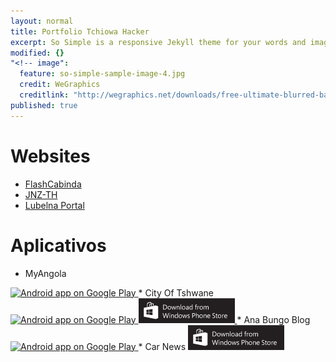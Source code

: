 ```yaml
---
layout: normal
title: Portfolio Tchiowa Hacker
excerpt: So Simple is a responsive Jekyll theme for your words and images.
modified: {}
"<!-- image":
  feature: so-simple-sample-image-4.jpg
  credit: WeGraphics
  creditlink: "http://wegraphics.net/downloads/free-ultimate-blurred-background-pack/ -->"
published: true
---
```


# <i class="fa fa-globe"></i> Websites

* [<i class="fa fa-link"></i> FlashCabinda](http://flashcabinda.com)
* [<i class="fa fa-link"></i> JNZ-TH](http://jnz-th.com)
* [<i class="fa fa-link"></i> Lubelna Portal](http://lubelnaportal.com)

# <i class="fa fa-mobile"></i> Aplicativos

* MyAngola
<a href="https://play.google.com/store/apps/details?id=myangola.general">
  <img alt="Android app on Google Play"
       src="https://developer.android.com/images/brand/en_app_rgb_wo_45.png" />
</a>
* City Of Tshwane
<a href="https://play.google.com/store/apps/details?id=cityoftshwane.general">
  <img alt="Android app on Google Play"
       src="https://developer.android.com/images/brand/en_app_rgb_wo_45.png" />
</a>
<a href="http://www.windowsphone.com/en-za/store/app/city-of-tshwane/d66d3e58-6fb5-472a-bb52-c2606bf4aa3e">
  <img alt="Windows app on Windows Market"
       src="/images/154x40_WPS_Download_blk.png" />
</a>
* Ana Bungo Blog
<a href="https://play.google.com/store/apps/details?id=com.itech.anabungo">
  <img alt="Android app on Google Play"
       src="https://developer.android.com/images/brand/en_app_rgb_wo_45.png" />
</a>
* Car News
<a href="http://www.windowsphone.com/en-za/store/app/car-news/3cbe3b53-d191-4858-8765-686d73c87081">
  <img alt="Windows app on Windows Market"
       src="/images/154x40_WPS_Download_blk.png" />
</a>

<!-- # <i class="fa fa-cogs"></i> Outros

![alt text](http://www.diraulo.me/img/gkelectronic.png "Title")<h6><i class="fa fa-link"></i> GK Electronic</h6></a>
 -->